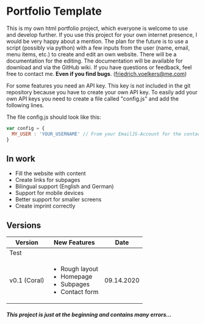 # Portfolio Template

This is my own html portfolio project, which everyone is welcome to use and develop further. If you use this project for your own internet presence, I would be very happy about a mention. The plan for the future is to use a script (possibly via python) with a few inputs from the user (name, email, menu items, etc.) to create and edit an own website. There will be a documentation for the editing. The documentation will be available for download and via the GitHub wiki. If you have questions or feedback, feel free to contact me. **Even if you find bugs**. (friedrich.voelkers@me.com)

For some features you need an API key. This key is not included in the git repository because you have to create your own API key. To easily add your own API keys you need to create a file called "config.js" and add the following lines.

The file config.js should look like this:

```javascript
var config = {
  MY_USER : 'YOUR_USERNAME' // From your EmailJS-Account for the contact form
}
```

## In work

- Fill the website with content
- Create links for subpages
- Bilingual support (English and German)
- Support for mobile devices
- Better support for smaller screens
- Create imprint correctly

## Versions

| Version        | New Features                                                                          | Date       |
| ---------------|---------------------------------------------------------------------------------------|------------|
|                                                         Test                                                      |||
| v0.1 (Coral)   | <ul><li>Rough layout</li><li>Homepage</li><li>Subpages</li><li>Contact form</li></ul> | 09.14.2020 |


##### This project is just at the beginning and contains many errors...
